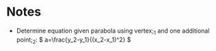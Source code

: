 # Notes
- Determine equation given parabola using vertex;$_1$ and one additional point;$_2$: $ a=\frac{y_2-y_1}{(x_2-x_1)^2} $